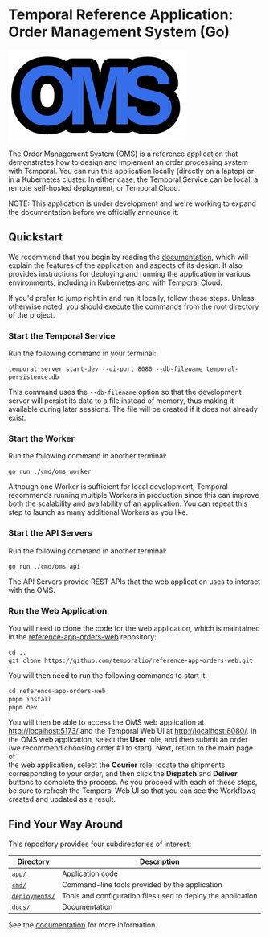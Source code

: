 # Temporal Reference Application: Order Management System (Go)

![OMS logo](docs/images/oms-logo.png)

The Order Management System (OMS) is a reference application 
that demonstrates how to design and implement an order processing 
system with Temporal. You can run this application locally 
(directly on a laptop) or in a Kubernetes cluster. In either case, 
the Temporal Service can be local, a remote self-hosted deployment, 
or Temporal Cloud. 

NOTE: This application is under development and we're working to 
expand the documentation before we officially announce it. 

## Quickstart
We recommend that you begin by reading the [documentation](docs/README.md), 
which will explain the features of the application and aspects 
of its design. It also provides instructions for deploying and 
running the application in various environments, including in 
Kubernetes and with Temporal Cloud.

If you'd prefer to jump right in and run it locally, follow these steps. 
Unless otherwise noted, you should execute the commands from the root
directory of the project.

### Start the Temporal Service
Run the following command in your terminal:

```command
temporal server start-dev --ui-port 8080 --db-filename temporal-persistence.db
```

This command uses the `--db-filename` option so that the development 
server will persist its data to a file instead of memory, thus making 
it available during later sessions. The file will be created if it
does not already exist.

### Start the Worker
Run the following command in another terminal:

```command
go run ./cmd/oms worker
```

Although one Worker is sufficient for local development, Temporal 
recommends running multiple Workers in production since this can 
improve both the scalability and availability of an application. 
You can repeat this step to launch as many additional Workers as 
you like.

### Start the API Servers
Run the following command in another terminal:
```command
go run ./cmd/oms api
```

The API Servers provide REST APIs that the web application uses to 
interact with the OMS. 


### Run the Web Application
You will need to clone the code for the web application, which is 
maintained in the [reference-app-orders-web](https://github.com/temporalio/reference-app-orders-web) 
repository:

```command
cd ..
git clone https://github.com/temporalio/reference-app-orders-web.git
```

You will then need to run the following commands to start it:

```command
cd reference-app-orders-web
pnpm install
pnpm dev
```

You will then be able to access the OMS web application at 
<http://localhost:5173/> and the Temporal Web UI at 
<http://localhost:8080/>. In the OMS web application, select 
the **User** role, and then submit an order (we recommend 
choosing order #1 to start). Next, return to the main page of  
the web application, select the **Courier** role, locate
the shipments corresponding to your order, and then click 
the **Dispatch** and **Deliver** buttons to complete the 
process. As you proceed with each of these steps, be sure 
to refresh the Temporal Web UI so that you can see the 
Workflows created and updated as a result. 


## Find Your Way Around
This repository provides four subdirectories of interest:

| Directory                                             | Description                                                       |
| ----------------------------------------------------- | ----------------------------------------------------------------- |
| <code><a href="app/">app/</a></code>                  | Application code                                                  |
| <code><a href="cmd/">cmd/</a></code>                  | Command-line tools provided by the application                    |
| <code><a href="deployments/">deployments/</a></code>  | Tools and configuration files used to deploy the application      |
| <code><a href="docs/">docs/</a></code>                | Documentation                                                     |

See the [documentation](docs/README.md) for more information.
